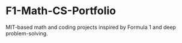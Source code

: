 # F1-Math-CS-Portfolio
MIT-based math and coding projects inspired by Formula 1 and deep problem-solving.
